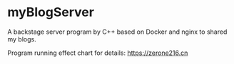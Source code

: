 # myBlogServer
A backstage server program by C++ based on Docker and nginx to shared my blogs.


Program running effect chart for details: https://zerone216.cn
